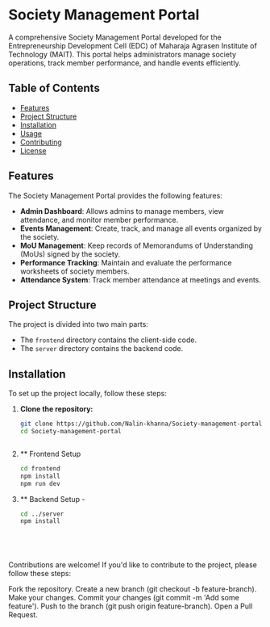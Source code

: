 # Society Management Portal

A comprehensive Society Management Portal developed for the Entrepreneurship Development Cell (EDC) of Maharaja Agrasen Institute of Technology (MAIT). This portal helps administrators manage society operations, track member performance, and handle events efficiently.

## Table of Contents
- [Features](#features)
- [Project Structure](#project-structure)
- [Installation](#installation)
- [Usage](#usage)
- [Contributing](#contributing)
- [License](#license)

## Features
The Society Management Portal provides the following features:
- **Admin Dashboard**: Allows admins to manage members, view attendance, and monitor member performance.
- **Events Management**: Create, track, and manage all events organized by the society.
- **MoU Management**: Keep records of Memorandums of Understanding (MoUs) signed by the society.
- **Performance Tracking**: Maintain and evaluate the performance worksheets of society members.
- **Attendance System**: Track member attendance at meetings and events.

## Project Structure
The project is divided into two main parts:



- The `frontend` directory contains the client-side code.
- The `server` directory contains the backend code.

## Installation
To set up the project locally, follow these steps:

1. **Clone the repository:**
   ```bash
   git clone https://github.com/Nalin-khanna/Society-management-portal.git
   cd Society-management-portal



2. ** Frontend Setup
   ```bash
   cd frontend
   npm install
   npm run dev 


3. ** Backend Setup -
    ```bash
    cd ../server
    npm install






Contributions are welcome! If you'd like to contribute to the project, please follow these steps:

Fork the repository.
Create a new branch (git checkout -b feature-branch).
Make your changes.
Commit your changes (git commit -m 'Add some feature').
Push to the branch (git push origin feature-branch).
Open a Pull Request.
